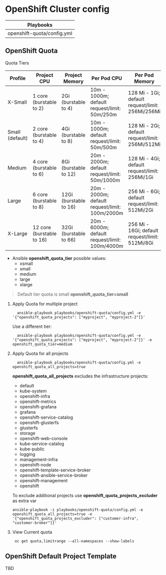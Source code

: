 # OpenShift Cluster config

|Playbooks                 |
|--------------------------|
|openshift-quota/config.yml|

## OpenShift Quota

Quota Tiers

| Profile         | Project CPU               | Project Memory         | Per Pod CPU                                     | Per Pod Memory                                    |
|-----------------|---------------------------|------------------------|------------------------------------------------ |---------------------------------------------------|
| X-Small         | 1 core (burstable to 2)   | 2Gi (burstable to 4)   | 10m - 1000m; default request/limit: 50m/250m    | 128 Mi - 1Gi; default request/limit: 256Mi/256Mi  |
| Small (default) | 2 core (burstable to 4)   | 4Gi (burstable to 8)   | 10m - 1000m; default request/limit: 50m/500m    | 128 Mi - 2Gi; default request/limit: 256Mi/512Mi  |
| Medium          | 4 core (burstable to 6)   | 8Gi (burstable to 12)  | 20m - 2000m; default request/limit: 50m/1000m   | 128 Mi - 4Gi; default request/limit: 256Mi/1Gi    |
| Large           | 6 core (burstable to 8)   | 12Gi (burstable to 16) | 20m - 2000m; default request/limit: 100m/2000m  | 256 Mi - 6Gi; default request/limit: 512Mi/2Gi    |
| X-Large         | 12 core (burstable to 16) | 32Gi (burstable to 66) | 20m - 6000m; default request/limit: 100m/4000m  | 256 Mi - 16Gi; default request/limit: 512Mi/8Gi   |


* Ansible **openshift_quota_tier** possible values:
  * xsmall
  * small
  * medium
  * large
  * xlarge

>
> Default tier quota is small
> **openshift_quota_tier=small**
>

1. Apply Quota for multiple project

    ```
      ansible-playbook playbooks/openshift-quota/config.yml -e '{"openshift_quota_projects": ["myproject", "myproject-2"]}'
    ```
    
    Use a different tier:
    
    ```
      ansible-playbook playbooks/openshift-quota/config.yml -e '{"openshift_quota_projects": ["myproject", "myproject-2"]}' -e openshift_quota_tier=medium
    ```

2. Apply Quota for all projects

    ```
      ansible-playbook playbooks/openshift-quota/config.yml -e openshift_quota_all_projects=true
    ```

    **openshift_quota_all_projects** excludes the infrastructure projects:
    - default
    - kube-system
    - openshift-infra
    - openshift-metrics
    - openshift-grafana
    - grafana
    - openshift-service-catalog
    - openshift-glusterfs
    - glusterfs
    - storage
    - openshift-web-console
    - kube-service-catalog
    - kube-public
    - logging
    - management-infra
    - openshift-node
    - openshift-template-service-broker
    - openshift-ansible-service-broker
    - openshift-management
    - openshift

    To exclude additional projects use **openshift_quota_projects_excluder** as extra var
    
    ```
    ansible-playbook -i playbooks/openshift-quota/config.yml -e openshift_quota_all_projects=true -e '{"openshift_quota_projects_excluder": ["customer-infra", "customer-broker"]}'
    ```

3. View Current quota

    ```
     oc get quota,limitrange --all-namespaces --show-labels
    ```
## OpenShift Default Project Template

TBD
